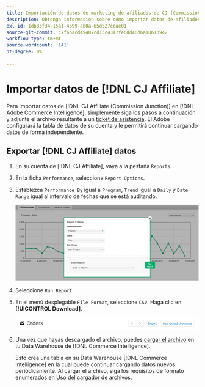 ```yaml
---
title: Importación de datos de marketing de afiliados de CJ (Commission Junction)
description: Obtenga información sobre cómo importar datos de afiliados de CJ (Commission Junction) en  [!DNL Commerce Intelligence].L Commerce Intelligence].
exl-id: 1db83f34-15a1-4599-ab0a-65d527ccae01
source-git-commit: c7f6bacd49487cd13c4347fe6dd46d6a10613942
workflow-type: tm+mt
source-wordcount: '141'
ht-degree: 0%

---
```


# Importar datos de [!DNL CJ Affiliate]

Para importar datos de [!DNL CJ Affiliate (Commission Junction)] en [!DNL Adobe Commerce Intelligence], simplemente siga los pasos a continuación y adjunte el archivo resultante a un [ticket de asistencia](https://experienceleague.adobe.com/docs/commerce-knowledge-base/kb/troubleshooting/miscellaneous/mbi-service-policies.html). El Adobe configurará la tabla de datos de su cuenta y le permitirá continuar cargando datos de forma independiente.

## Exportar [!DNL CJ Affiliate] datos

1. En su cuenta de [!DNL CJ Affiliate], vaya a la pestaña `Reports`.

1. En la ficha `Performance`, seleccione `Report Options`.

1. Establezca `Performance By` igual a `Program`, `Trend` igual a `Daily` y `Date Range` igual al intervalo de fechas que se está auditando.

   ![export-cj-afiliate-data](../../../assets/export-cj-affiliate-data-1.png)<!--{:.zoom}-->

1. Seleccione `Run Report`.

1. En el menú desplegable `File Format`, seleccione `CSV`.  Haga clic en **[!UICONTROL Download]**.

   ![exportar datos de afiliados de cj](../../../assets/export-an-individual-order-2.jpg)<!--{:.zoom}-->

1. Una vez que hayas descargado el archivo, puedes [cargar el archivo](../connecting-data/using-file-uploader.md) en tu Data Warehouse de [!DNL Commerce Intelligence].

   Esto crea una tabla en su Data Warehouse [!DNL Commerce Intelligence] en la cual puede continuar cargando datos nuevos periódicamente. Al cargar el archivo, siga los requisitos de formato enumerados en [Uso del cargador de archivos](../connecting-data/using-file-uploader.md).

